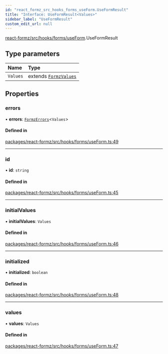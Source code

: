 ```yaml
---
id: "react_formz_src_hooks_forms_useForm.UseFormResult"
title: "Interface: UseFormResult<Values>"
sidebar_label: "UseFormResult"
custom_edit_url: null
---
```


[react-formz/src/hooks/forms/useForm](../modules/react_formz_src_hooks_forms_useForm.md).UseFormResult

## Type parameters

| Name | Type |
| :------ | :------ |
| `Values` | extends [`FormzValues`](../modules/react_formz_src_types_form.md#formzvalues) |

## Properties

### errors

• **errors**: [`FormzErrors`](../modules/react_formz_src_types_form.md#formzerrors)<`Values`\>

#### Defined in

[packages/react-formz/src/hooks/forms/useForm.ts:49](https://github.com/ZerryStack/react-formz/blob/main/packages/react-formz/src/hooks/forms/useForm.ts#L49)

___

### id

• **id**: `string`

#### Defined in

[packages/react-formz/src/hooks/forms/useForm.ts:45](https://github.com/ZerryStack/react-formz/blob/main/packages/react-formz/src/hooks/forms/useForm.ts#L45)

___

### initialValues

• **initialValues**: `Values`

#### Defined in

[packages/react-formz/src/hooks/forms/useForm.ts:46](https://github.com/ZerryStack/react-formz/blob/main/packages/react-formz/src/hooks/forms/useForm.ts#L46)

___

### initialized

• **initialized**: `boolean`

#### Defined in

[packages/react-formz/src/hooks/forms/useForm.ts:48](https://github.com/ZerryStack/react-formz/blob/main/packages/react-formz/src/hooks/forms/useForm.ts#L48)

___

### values

• **values**: `Values`

#### Defined in

[packages/react-formz/src/hooks/forms/useForm.ts:47](https://github.com/ZerryStack/react-formz/blob/main/packages/react-formz/src/hooks/forms/useForm.ts#L47)
